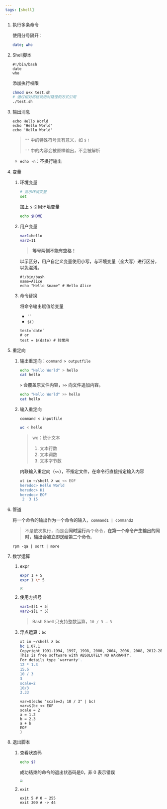 ```yaml
---
tags: [shell]
---
```


1. 执行多条命令

    使用分号隔开：
    
    ```bash
    date; who
    ```
    
2. Shell脚本

   ```shell
   #!/bin/bash
   date
   who
   ```

   添加执行权限

   ```bash
   chmod u+x test.sh
   # 通过相对路径或绝对路径的方式引用
   ./test.sh
   ```

3. 输出消息

   ```shell
   echo Hello World
   echo "Hello World"
   echo 'Hello World'
   ```
   
   > `""` 中的特殊符号具有意义，如 `$` `!`
   >
   > `''` 中的内容会被原样输出，不会被解析
   
   - `echo -n`：不换行输出
   
4. 变量

   1. 环境变量

      ```bash
      # 显示环境变量
      set
      ```

      加上 `$` 引用环境变量

      ```bash
      echo $HOME
      ```

   2. 用户变量

      ```bash
      var1=hello
      var2=11
      ```

      > **等号两侧不能有空格！**

      以示区分，用户自定义变量使用小写，与环境变量（全大写）进行区分，以免混淆。

      ```shell
      #!/bin/bash
      name=Alice
      echo "Hello $name" # Hello Alice
      ```

   3. 命令替换

      将命令输出赋值给变量

      - <code>``</code>
      -  `$()`

      ```shell
      test=`date`
      # or
      test = $(date) # 较常用
      ```

5. 重定向

   1. 输出重定向：`command > outputfile`

      ```bash
      echo "Hello World" > hello
      cat hello
      ```

      `>` 会覆盖原文件内容，`>>` 向文件追加内容。

      ```bash
      echo "Hello World" >> hello
      cat hello
      ```

   2. 输入重定向

      `command < inputfile`

      ```bash
      wc < hello
      ```

      > wc：统计文本
      >
      > 1. 文本行数
      > 2. 文本词数
      > 3. 文本字节数

      内联输入重定向（`<<`），不指定文件，在命令行直接指定输入内容

      ```bash
      xt in ~/shell λ wc << EOF
      heredoc> Hello World
      heredoc> Hi
      heredoc> EOF
       2  3 15
      ```

6. 管道

   将一个命令的输出作为一个命令的输入，`command1 | command2`

   > 不是依次执行，而是会**同时运行**两个命令，**在第一个命令产生输出的同时，输出会被立即送给第二个命令**。

   ```shell
   rpm -qa | sort | more
   ```

7. 数学运算

   1. expr

      ```bash
      expr 1 + 5
      expr 1 \* 5
      ```

      <img src="https://cdn.jsdelivr.net/gh/LastKnightCoder/ImgHosting3/image-20211218095227305.png" style="zoom:50%;" />
      
    2. 使用方括号

       ```bash
       var1=$[1 + 5]
       var2=$[1 * 5]
       ```
   
       > Bash Shell 只支持整数运算，`10 / 3 → 3`
   
   3. 浮点运算：`bc`
   
      ```bash
      xt in ~/shell λ bc
      bc 1.07.1
      Copyright 1991-1994, 1997, 1998, 2000, 2004, 2006, 2008, 2012-2017 Free Software Foundation, Inc.
      This is free software with ABSOLUTELY NO WARRANTY.
      For details type `warranty'.
      12 * 1.3
      15.6
      10 / 3
      3
      scale=2
      10/3
      3.33
      ```
   
      ```shell
      var=$(echo "scale=2; 10 / 3" | bc)
      var=$(bc << EOF
      scale = 2
      a = 1.2
      b = 2.3
      a + b
      EOF
      )
      ```
   
8. 退出脚本

   1. 查看状态码

      ```bash
      echo $?
      ```

      成功结束的命令的退出状态码是0，非 0  表示错误

      <img src="https://cdn.jsdelivr.net/gh/LastKnightCoder/ImgHosting3/image-20211218100505630.png" style="zoom:50%;" />

   2. `exit`

      ```shell
      exit 5 # 0 ~ 255
      exit 300 # -> 44
      ```
